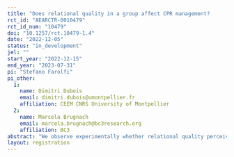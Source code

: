 ```yaml
---
title: "Does relational quality in a group affect CPR management?      "
rct_id: "AEARCTR-0010479"
rct_id_num: "10479"
doi: "10.1257/rct.10479-1.4"
date: "2022-12-05"
status: "in_development"
jel: ""
start_year: "2022-12-15"
end_year: "2023-07-31"
pi: "Stefano Farolfi"
pi_other:
  1:
    name: Dimitri Dubois
    email: dimitri.dubois@umontpellier.fr
    affiliation: CEEM CNRS University of Montpellier
  2:
    name: Marcela Brugnach
    email: marcela.brugnach@bc3research.org
    affiliation: BC3
abstract: "We observe experimentally whether relational quality perceived by members of a group affects CPR management. To this aim, we induce first different levels of relational quality in groups through competitive, cooperative and neutral effort tasks, and then let the groups play a repeated CPR. We also aim at understanding the role of communication on perceived relational quality, comparing the effect of communication with the effect of the effort task. "
layout: registration
---
```


